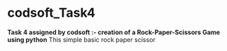 # codsoft_Task4
**Task 4 assigned by codsoft :- creation of a Rock-Paper-Scissors Game using python**
This simple basic rock paper scissor 
